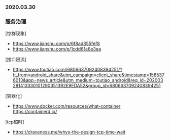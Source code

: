 ### 2020.03.30

### 服务治理

[惊群现象]

- https://www.jianshu.com/p/6f8ad355fef8
- https://www.jianshu.com/p/1cdd61a6e3ea

[接口限流]

- https://www.toutiao.com/i6806637092408394251/?tt_from=android_share&utm_campaign=client_share&timestamp=1585376013&app=news_article&utm_medium=toutiao_android&req_id=202003281413330101290351392E9EDA52&group_id=6806637092408394251

[容器化]

- https://www.docker.com/resources/what-container
https://containerd.io/

[tcp超时]

- https://draveness.me/whys-the-design-tcp-time-wait
